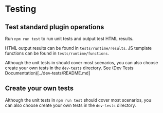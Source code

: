 # Testing


## Test standard plugin operations
Run `npm run test` to run unit tests and output test HTML results.

HTML output results can be found in `tests/runtime/results`.
JS template functions can be found in `tests/runtime/functions`.

Although the unit tests in should cover most scenarios, you can also choose create your own tests in the `dev-tests` directory. See (Dev Tests Documentation)[../dev-tests/README.md]





## Create your own tests
Although the unit tests in `npm run test` should cover most scenarios, you can also choose create your own tests in the `dev-tests` directory.
